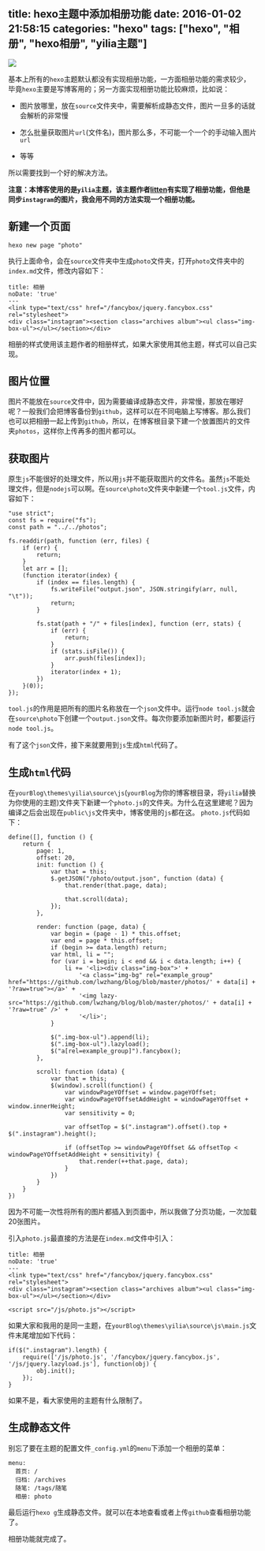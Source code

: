 title: hexo主题中添加相册功能
date: 2016-01-02 21:58:15
categories: "hexo"
tags: ["hexo", "相册", "hexo相册", "yilia主题"]
---

![](/assets/blogImg/20150108_68360c07b3d015595d520b6131a3ec97.png.jpg)

基本上所有的`hexo`主题默认都没有实现相册功能，一方面相册功能的需求较少，毕竟`hexo`主要是写博客用的；另一方面实现相册功能比较麻烦，比如说：

- 图片放哪里，放在`source`文件夹中，需要解析成静态文件，图片一旦多的话就会解析的非常慢

- 怎么批量获取图片`url`(文件名)，图片那么多，不可能一个一个的手动输入图片`url`

- 等等

<!--more-->

所以需要找到一个好的解决方法。

**注意：本博客使用的是`yilia`主题，该主题作者[litten](https://github.com/litten)有实现了相册功能，但他是同步`instagram`的图片，我会用不同的方法实现一个相册功能。**

## 新建一个页面

`hexo new page "photo"`

执行上面命令，会在`source`文件夹中生成`photo`文件夹，打开`photo`文件夹中的`index.md`文件，修改内容如下：

    title: 相册
    noDate: 'true'
    ---
    <link type="text/css" href="/fancybox/jquery.fancybox.css" rel="stylesheet">
    <div class="instagram"><section class="archives album"><ul class="img-box-ul"></ul></section></div>

相册的样式使用该主题作者的相册样式，如果大家使用其他主题，样式可以自己实现。

## 图片位置

图片不能放在`source`文件中，因为需要编译成静态文件，非常慢，那放在哪好呢？一般我们会把博客备份到`github`，这样可以在不同电脑上写博客。那么我们也可以把相册一起上传到`github`，所以，在博客根目录下建一个放置图片的文件夹`photos`，这样你上传再多的图片都可以。

## 获取图片

原生`js`不能很好的处理文件，所以用`js`并不能获取图片的文件名。虽然`js`不能处理文件，但是`nodejs`可以啊。在`source\photo`文件夹中新建一个`tool.js`文件，内容如下：

    "use strict";
    const fs = require("fs");
    const path = "../../photos";

    fs.readdir(path, function (err, files) {
        if (err) {
            return;
        }
        let arr = [];
        (function iterator(index) {
            if (index == files.length) {
                fs.writeFile("output.json", JSON.stringify(arr, null, "\t"));
                return;
            }

            fs.stat(path + "/" + files[index], function (err, stats) {
                if (err) {
                    return;
                }
                if (stats.isFile()) {
                    arr.push(files[index]);
                }
                iterator(index + 1);
            })
        }(0));
    });

`tool.js`的作用是把所有的图片名称放在一个`json`文件中。运行`node tool.js`就会在`source\photo`下创建一个`output.json`文件。每次你要添加新图片时，都要运行`node tool.js`。

有了这个`json`文件，接下来就要用到`js`生成`html`代码了。

## 生成`html`代码

在`yourBlog\themes\yilia\source\js`(`yourBlog`为你的博客根目录，将`yilia`替换为你使用的主题)文件夹下新建一个`photo.js`的文件夹。为什么在这里建呢？因为编译之后会出现在`public\js`文件夹中，博客使用的`js`都在这。
`photo.js`代码如下：

    define([], function () {
        return {
            page: 1,
            offset: 20,
            init: function () {
                var that = this;
                $.getJSON("/photo/output.json", function (data) {
                    that.render(that.page, data);

                    that.scroll(data);
                });
            },

            render: function (page, data) {
                var begin = (page - 1) * this.offset;
                var end = page * this.offset;
                if (begin >= data.length) return;
                var html, li = "";
                for (var i = begin; i < end && i < data.length; i++) {
                    li += '<li><div class="img-box">' +
                        '<a class="img-bg" rel="example_group" href="https://github.com/lwzhang/blog/blob/master/photos/' + data[i] + '?raw=true"></a>' +
                        '<img lazy-src="https://github.com/lwzhang/blog/blob/master/photos/' + data[i] + '?raw=true" />' +
                        '</li>';
                }

                $(".img-box-ul").append(li);
                $(".img-box-ul").lazyload();
                $("a[rel=example_group]").fancybox();
            },

            scroll: function (data) {
                var that = this;
                $(window).scroll(function() {
                    var windowPageYOffset = window.pageYOffset;
                    var windowPageYOffsetAddHeight = windowPageYOffset + window.innerHeight;
                    var sensitivity = 0;

                    var offsetTop = $(".instagram").offset().top + $(".instagram").height();

                    if (offsetTop >= windowPageYOffset && offsetTop < windowPageYOffsetAddHeight + sensitivity) {
                        that.render(++that.page, data);
                    }
                })
            }
        }
    })

因为不可能一次性将所有的图片都插入到页面中，所以我做了分页功能，一次加载20张图片。

引入`photo.js`最直接的方法是在`index.md`文件中引入：

    title: 相册
    noDate: 'true'
    ---
    <link type="text/css" href="/fancybox/jquery.fancybox.css" rel="stylesheet">
    <div class="instagram"><section class="archives album"><ul class="img-box-ul"></ul></section></div>

    <script src="/js/photo.js"></script>

如果大家和我用的是同一主题，在`yourBlog\themes\yilia\source\js\main.js`文件末尾增加如下代码：

    if($(".instagram").length) {
        require(['/js/photo.js', '/fancybox/jquery.fancybox.js', '/js/jquery.lazyload.js'], function(obj) {
            obj.init();
        });
    }

如果不是，看大家使用的主题有什么限制了。

## 生成静态文件

别忘了要在主题的配置文件`_config.yml`的`menu`下添加一个相册的菜单：

    menu:
      首页: /
      归档: /archives
      随笔: /tags/随笔
      相册: photo

最后运行`hexo g`生成静态文件。就可以在本地查看或者上传`github`查看相册功能了。

相册功能就完成了。









